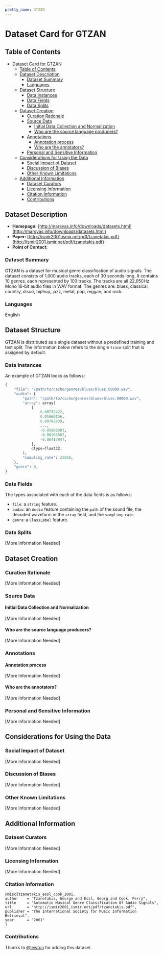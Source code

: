 ```yaml
---
pretty_name: GTZAN
---
```


# Dataset Card for GTZAN

## Table of Contents
- [Dataset Card for GTZAN](#dataset-card-for-gtzan)
  - [Table of Contents](#table-of-contents)
  - [Dataset Description](#dataset-description)
    - [Dataset Summary](#dataset-summary)
    - [Languages](#languages)
  - [Dataset Structure](#dataset-structure)
    - [Data Instances](#data-instances)
    - [Data Fields](#data-fields)
    - [Data Splits](#data-splits)
  - [Dataset Creation](#dataset-creation)
    - [Curation Rationale](#curation-rationale)
    - [Source Data](#source-data)
      - [Initial Data Collection and Normalization](#initial-data-collection-and-normalization)
      - [Who are the source language producers?](#who-are-the-source-language-producers)
    - [Annotations](#annotations)
      - [Annotation process](#annotation-process)
      - [Who are the annotators?](#who-are-the-annotators)
    - [Personal and Sensitive Information](#personal-and-sensitive-information)
  - [Considerations for Using the Data](#considerations-for-using-the-data)
    - [Social Impact of Dataset](#social-impact-of-dataset)
    - [Discussion of Biases](#discussion-of-biases)
    - [Other Known Limitations](#other-known-limitations)
  - [Additional Information](#additional-information)
    - [Dataset Curators](#dataset-curators)
    - [Licensing Information](#licensing-information)
    - [Citation Information](#citation-information)
    - [Contributions](#contributions)

## Dataset Description

- **Homepage:** [http://marsyas.info/downloads/datasets.html](http://marsyas.info/downloads/datasets.html)
- **Paper:** [http://ismir2001.ismir.net/pdf/tzanetakis.pdf](http://ismir2001.ismir.net/pdf/tzanetakis.pdf)
- **Point of Contact:** 

### Dataset Summary

GTZAN is a dataset for musical genre classification of audio signals. The dataset consists of 1,000 audio tracks, each of 30 seconds long. It contains 10 genres, each represented by 100 tracks. The tracks are all 22,050Hz Mono 16-bit audio files in WAV format. The genres are: blues, classical, country, disco, hiphop, jazz, metal, pop, reggae, and rock.

### Languages

English

## Dataset Structure

GTZAN is distributed as a single dataset without a predefined training and test split. The information below refers to the single `train` split that is assigned by default.

### Data Instances

An example of GTZAN looks as follows:

```python
{
    "file": "/path/to/cache/genres/blues/blues.00000.wav",
    "audio": {
        "path": "/path/to/cache/genres/blues/blues.00000.wav",
        "array": array(
            [
                0.00732422,
                0.01660156,
                0.00762939,
                ...,
                -0.05560303,
                -0.06106567,
                -0.06417847,
            ],
            dtype=float32,
        ),
        "sampling_rate": 22050,
    },
    "genre": 0,
}
```

### Data Fields

The types associated with each of the data fields is as follows:

* `file`: a `string` feature.
* `audio`: an `Audio` feature containing the `path` of the sound file, the decoded waveform in the `array` field, and the `sampling_rate`.
* `genre`: a `ClassLabel` feature.

### Data Splits

[More Information Needed]

## Dataset Creation

### Curation Rationale

[More Information Needed]

### Source Data

#### Initial Data Collection and Normalization

[More Information Needed]

#### Who are the source language producers?

[More Information Needed]

### Annotations

#### Annotation process

[More Information Needed]

#### Who are the annotators?

[More Information Needed]

### Personal and Sensitive Information

[More Information Needed]

## Considerations for Using the Data

### Social Impact of Dataset

[More Information Needed]

### Discussion of Biases

[More Information Needed]

### Other Known Limitations

[More Information Needed]

## Additional Information

### Dataset Curators

[More Information Needed]

### Licensing Information

[More Information Needed]

### Citation Information

```
@misc{tzanetakis_essl_cook_2001,
author    = "Tzanetakis, George and Essl, Georg and Cook, Perry",
title     = "Automatic Musical Genre Classification Of Audio Signals",
url       = "http://ismir2001.ismir.net/pdf/tzanetakis.pdf",
publisher = "The International Society for Music Information Retrieval",
year      = "2001"
}
```

### Contributions

Thanks to [@lewtun](https://github.com/lewtun) for adding this dataset.